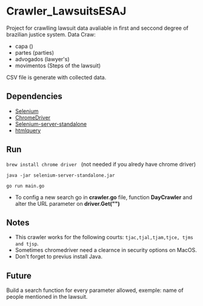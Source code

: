 # Crawler_LawsuitsESAJ
Project for crawlling lawsuit data avaliable in first and seccond degree of brazilian justice system.
Data Craw:
- capa ()
- partes (parties)
- advogados (lawyer's)
- movimentos (Steps of the lawsuit)

CSV file is generate with collected data.
 
## Dependencies
- [Selenium](https://github.com/tebeka/selenium#readme)
- [ChromeDriver](https://sites.google.com/a/chromium.org/chromedriver/)
- [Selenium-server-standalone](https://selenium-release.storage.googleapis.com/index.html?path=3.5/)
- [htmlquery](https://github.com/antchfx/htmlquery)

## Run
```brew install chrome driver ``` (not needed if you alredy have chrome driver)

```java -jar selenium-server-standalone.jar```

```go run main.go```

- To config a new search go in **crawler.go** file, function **DayCrawler** and alter the URL parameter on **driver.Get("")**

## Notes
- This crawler works for the following courts: ```tjac,tjal,tjam,tjce, tjms and tjsp```.
- Sometimes chromedriver need a clearnce in security options on MacOS.
- Don't forget to previus install Java.

## Future
Build a search function for every parameter allowed, exemple: name of people mentioned in the lawsuit.
